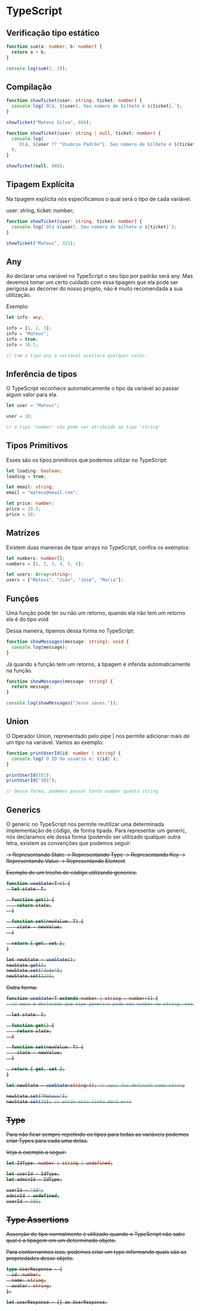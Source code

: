 # TypeScript

## Verificação tipo estático

```ts
function sum(a: number, b: number) {
  return a + b;
}

console.log(sum(2, 3));
```

## Compilação

```ts
function showTicket(user: string, ticket: number) {
  console.log(`Olá, ${user}. Seu número de bilhete é ${ticket}.`);
}

showTicket("Mateus Silva", 888);
```

```ts
function showTicket(user: string | null, ticket: number) {
  console.log(
    `Olá, ${user ?? "Usuário Padrão"}. Seu número de bilhete é ${ticket}.`
  );
}

showTicket(null, 888);
```

## Tipagem Explícita

Na tipagem explícita nós especificamos o qual será o tipo de cada variável.

user: string, ticket: number;

```ts
function showTicket(user: string, ticket: number) {
  console.log(`Olá ${user}. Seu número de bilhete é ${ticket}`);
}

showTicket("Mateus", 321);
```

## Any

Ao declarar uma variável no TypeScript o seu tipo por padrão será any. Mas devemos tomar um certo cuidado com essa tipagem que ela pode ser perigosa ao decorrer do nosso projeto, não é muito recomendada a sua utilização.

Exemplo:

```ts
let info: any;

info = [1, 2, 3];
info = "Mateus";
info = true;
info = 10.5;

// Com o tipo any a variável aceitará qualquer valor.
```

## Inferência de tipos

O TypeScript reconhece automaticamente o tipo da variável ao passar algum valor para ela.

```ts
let user = "Mateus";

user = 10;

// o tipo 'number' não pode ser atribuído ao tipo 'string'
```

## Tipos Primitivos

Esses são os tipos primitivos que podemos utilizar no TypeScript:

```ts
let loading: boolean;
loading = true;

let email: string;
email = "mateus@email.com";

let price: number;
price = 20.5;
price = 10;
```

## Matrizes

Existem duas maneiras de tipar arrays no TypeScript, confira os exemplos:

```ts
let numbers: number[];
numbers = [1, 2, 3, 4, 5, 6];

let users: Array<string>;
users = ["Mateus", "João", "José", "Maria"];
```

## Funções

Uma função pode ter ou não um retorno, quando ela não tem um retorno ela é do tipo void

Dessa maneira, tipamos dessa forma no TypeScript:

```ts
function showMessages(message: string): void {
  console.log(message);
}
```

Já quando a função tem um retorno, a tipagem é inferida automaticamente na função.

```ts
function showMessages(message: string) {
  return message;
}

console.log(showMessages("Jesus saves."));
```

## Union

O Operador Union, representado pelo pipe | nos permite adicionar mais de um tipo na variável. Vamos ao exemplo:

```ts
function printUserId(id: number | string) {
  console.log(`O ID do usuário é: ${id}`);
}

printUserId(101);
printUserId("101");

// Dessa forma, podemos passar tanto number quanto string
```

## Generics

O generic no TypeScript nos permite reutilizar uma determinada implementação de código, de forma tipada. Para representar um generic, nós declaramos ele dessa forma <T> (podendo ser utilizado qualquer outra letra, existem as convenções que podemos seguir:

<S> → Representando State <T> → Representando Type <K> → Representando Key <V> → Representando Value <E> → Representando Element

Exemplo de um trecho de código utilizando generics:

```ts
function useState<T>() {
  let state: T;

  function get() {
    return state;
  }

  function set(newValue: T) {
    state = newValue;
  }

  return { get, set };
}

let newState = useState();
newState.get();
newState.set("João");
newState.set(123);
```

Outra forma:

```ts
function useState<T extends number | string = number>() {
  // aqui é declarado que tipo generics pode ser number ou string, mas se não for definido por padrão será number.

  let state: T;

  function get() {
    return state;
  }

  function set(newValue: T) {
    state = newValue;
  }

  return { get, set };
}

let newState = useState<string>(); // aqui foi definido como string

newState.set("Mateus");
newState.set(33); // então esta linha dará erro
```

## Type

Para não ficar sempre repetindo os tipos para todas as variáveis podemos criar Types para cada uma delas.

Veja o exemplo a seguir:

```ts
let IdType: number | string | undefined;

let userId = IdType;
let adminId = IdType;

userId = "10";
adminId = undefined;
userId = 101;
```

## Type Assertions

Asserção de tipo normalmente é utilizado quando o TypeScript não sabe qual é a tipagem em um determinado objeto.

Para contornarmos isso, podemos criar um type informando quais são as propriedades desse objeto.

```ts
type UserResponse = {
  id: number;
  name: string;
  avatar: string;
};

let userResponse = {} as UserResponse;
```
